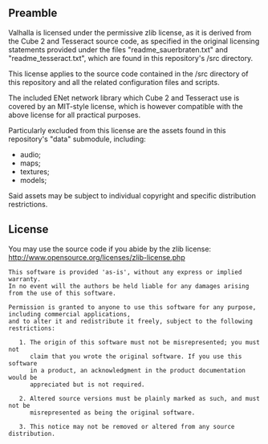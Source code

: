 ## Preamble
Valhalla is licensed under the permissive zlib license, as it is derived from the Cube 2 and Tesseract source code, as specified in the original licensing statements provided under the files "readme_sauerbraten.txt" and "readme_tesseract.txt", which are found in this repository's /src directory.

This license applies to the source code contained in the /src directory of this repository and all the related configuration files and scripts.

The included ENet network library which Cube 2 and Tesseract use is covered by an MIT-style license, which is however compatible with the above license for all practical purposes.

Particularly excluded from this license are the assets found in this repository's "data" submodule, including:

- audio;
- maps;
- textures;
- models;

Said assets may be subject to individual copyright and specific distribution restrictions.

## License

You may use the source code if you abide by the zlib license:
http://www.opensource.org/licenses/zlib-license.php

```
This software is provided 'as-is', without any express or implied warranty.
In no event will the authors be held liable for any damages arising from the use of this software.

Permission is granted to anyone to use this software for any purpose, including commercial applications,
and to alter it and redistribute it freely, subject to the following restrictions:

   1. The origin of this software must not be misrepresented; you must not
      claim that you wrote the original software. If you use this software
      in a product, an acknowledgment in the product documentation would be
      appreciated but is not required.

   2. Altered source versions must be plainly marked as such, and must not be
      misrepresented as being the original software.

   3. This notice may not be removed or altered from any source distribution.
```
